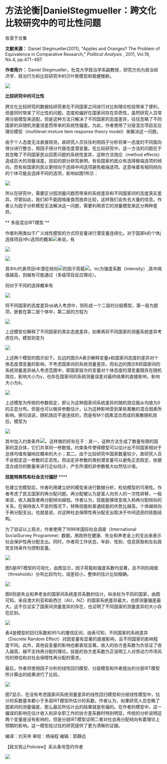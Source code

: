 # 方法论衡|DanielStegmueller：跨文化比较研究中的可比性问题


收录于合集

**文献来源：** Daniel Stegmueller(2011), "Apples and Oranges? The Problem of
Equivalence in Comparative Research," _Political Analysis_ , 2011, Vol.19,
No.4, pp.471−487.

  

 **作者简介：** Daniel Stegmueller，杜克大学政治学系副教授，研究方向为政治经济学、政治行为和比较研究中的贝叶斯模型和稳健推断。

  

![](/images/287/2.png)

  

  
  

  

  

  

 **比较研究中的可比性**  

  

跨文化比较研究的数据给研究者在不同国家之间进行对比和理论检验带来了便利，但是同时带来了可比性的问题。态度和偏好在国家间存在异质性，虽然研究人员常用分层模型来适配，但是这种方法只解决了不同国家的态度差异，往往忽略了不同国家的非随机测量误差而带来的系统性偏差。为此，作者使用了分层混合项目反应理论模型（multilevel
mixture item response theory model）来解决这一问题。

  

由于个人态度无法直接观测，故研究人员往往利用因子分析将某一态度的不同面向得分进行整合，用因子得分代替态度潜变量。在比较研究中，这一方法的问题在于其忽略了不同国家民众回答问题的系统性差异，这种方法效应（method
effects）造成巨大的测量误差。目前的部分研究表明，有些国家的民众有选择极端选项的倾向，而有些国家的民众更倾向于选择中间选项避免极端选项。这意味着有相同倾向的个体可能会选择不同的选项，影响如图1所示：

![](/images/287/3.png)

所以在研究中，需要区分因测量问题而带来的系统差异和不同国家间的态度真实差异。尽管如此，我们却不能因噎废食而放弃比较，这样我们会失去大量的信息。作者认为因子分析模型无法解决这一问题，需要利用其它的测量模型来区分两种差异。

  

  

 ** 多层混合IRT模型 **

  

作者利用类似于广义线性模型的方式将变量进行潜变量连续化。对于国家k的个体j选择项目i中c选项的概率![](/images/287/4.png)来说，有

  

![](/images/287/5.png)  

![](/images/287/6.png)

  

其中λi代表项目i中潜在倾向![](/images/287/7.png)的因子荷载![](/images/287/8.png)。τic为强度系数（intensity）,其中阈值越高，则越有可能通过（多级项目反应理论）。

  

则对于不同的选择概率有

![](/images/287/9.png)

将不同国家的态度差异ηk纳入考虑中，则形成一个二层的分层模型，第一层为题项，嵌套在第二层个体中，第二层的方程为

![](/images/287/10.png)

上述模型仅解释了不同国家的真实态度差异，如果再将不同国家的测量系统差异考虑在内，模型则变为

  

![](/images/287/11.png)

上述两个模型的图示如下。左边的图示A表示解释变量x和国家间态度的差异对个体态度潜变量的影响，不考虑国家间的系统测量差异。而右边的图示B将国家间的系统测量差异纳入考虑范围中，即国家层次的变量对个体态度的潜变量既存在随机效应，影响大小为γ，也存在国家间的系统测量误差对最终结果的直接影响，影响大小为δ。  

  

![](/images/287/12.png)

  

上述模型为传统的参数假定，即认为这种国家间系统差异的随机效应服从均值为0的正态分布。但是也可以做非参数估计，认为这种影响受到某些离散的混合因素所影响。换句话说，随机效应不是连续的，而是有M个因素混合而成的离散随机效应。模型为

![](/images/287/13.png)

  

其中加入约束条件![](/images/287/14.png)。这样做的好处在于：其一，这种方法生成了数量有限的国家的混合体，它们共享同一参数值，约束条件使得模型可以估计出不同国家相对于总体均值有偏响应概率的大小；其二，由于比较研究中国家数量较少，故研究人员不会假定这一参数的正态性。而设定非参数的类别潜变量可以避免正态假定，依据混合成份的数量来进行近似估计，产生所谓的非参数极大似然估计值。

  

  

 **技能特殊性和社会支付偏好** ****  

  

在建立完模型后，作者利用建立好的模型来进行数据分析，检验模型的可用性。作者考虑了民主国家的再分配问题。再分配被认为是富人向穷人的一次性转移，一般来说，收入越高者再分配倾向越低。作者认为，技能能够改变收入和再分配倾向的关系。在保持收入不变的情况下，特殊技能和普通技能的优势比越高，个体越倾向于再分配支出。也就是说，对这种社会保障性再分配支出取决于中间选民的技能结构。

  

为了验证以上观点，作者使用了1996年国际社会调查（International SocialSurvey
Programme）数据，用政府在健康、失业和养老金上的支出来表示社会保护性再分配支出。同时，作者将工作状态，年龄、性别、信息获取和左右政党支持来作为控制变量。

![](/images/287/15.png)

图5是IRT模型的可视化，由图显示，因子荷载和强度系数均显著，且不同的阈值（thresholds）分布比较均匀，误差较小，整体的估计比较精确。

![](/images/287/16.png)

图6则是失业和养老金的国家间系统差异系数的估计。纵坐标为不同的国家，由图可知，来自澳大利亚和新西兰（AU，NZ）的国家系统差异最大，也即测量偏差最大。这不仅证实了国家间测量差异的存在，也证明了不同国家的测量差异的大小存在区别。  

  

![](/images/287/17.png)

  

表4是模型的回归系数和95%的置信区间，由表可知，不同国家的系统差异（Discrete Random
Effect）对因变量有显著的直接影响，且不同国家的影响程度不同。此外，其他自变量的影响也都表现显著。收入的协方差系数为负验证了收入越高，越不支持再分配的理论。技能的协方差系数为正说明工人对劳动力市场风险的预估和对社会保障性再分配的需求。

  

最后，作者将使用因子分析的线性回归模型、分层模型和作者提出的分层IRT模型所计算出的结果进行了比较。

![](/images/287/18.png)

图7显示，在没有考虑国家间系统测量差异的线性回归模型和分层线性模型中，估计的系数基本都小于多层IRT模型所估计的系数。作者认为，如果研究人员忽略了国家间的测量偏差，那么最后所估计出的结果就是有偏的。在作者的模型中，这一偏误的影响在估计收入和非全职工作的协方差系数时特别明显，传统的分析说明这两个变量是没有影响的，但是分层IRT模型证明二者对社会再分配倾向有着理论上预期的影响。这一模型给过往的研究提供了更为清晰的证据。  

  

编译：刘天祥 审校：杨端程 编辑：郭静远

【政文观止Poliview】系头条号签约作者

  

![](/images/287/19.jpeg)

  

